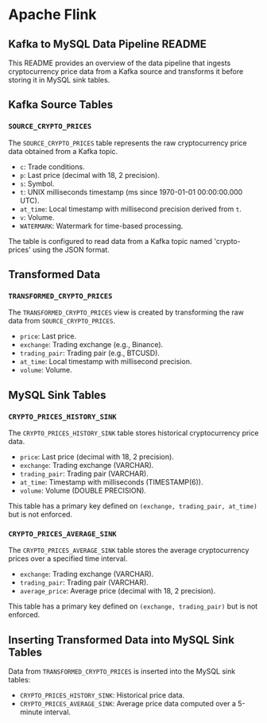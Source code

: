 # Apache Flink

## Kafka to MySQL Data Pipeline README

This README provides an overview of the data pipeline that ingests cryptocurrency price data from a Kafka source and transforms it before storing it in MySQL sink tables.

## Kafka Source Tables

### `SOURCE_CRYPTO_PRICES`

The `SOURCE_CRYPTO_PRICES` table represents the raw cryptocurrency price data obtained from a Kafka topic.

- `c`: Trade conditions.
- `p`: Last price (decimal with 18, 2 precision).
- `s`: Symbol.
- `t`: UNIX milliseconds timestamp (ms since 1970-01-01 00:00:00.000 UTC).
- `at_time`: Local timestamp with millisecond precision derived from `t`.
- `v`: Volume.
- `WATERMARK`: Watermark for time-based processing.

The table is configured to read data from a Kafka topic named 'crypto-prices' using the JSON format.

## Transformed Data

### `TRANSFORMED_CRYPTO_PRICES`

The `TRANSFORMED_CRYPTO_PRICES` view is created by transforming the raw data from `SOURCE_CRYPTO_PRICES`.

- `price`: Last price.
- `exchange`: Trading exchange (e.g., Binance).
- `trading_pair`: Trading pair (e.g., BTCUSD).
- `at_time`: Local timestamp with millisecond precision.
- `volume`: Volume.

## MySQL Sink Tables

### `CRYPTO_PRICES_HISTORY_SINK`

The `CRYPTO_PRICES_HISTORY_SINK` table stores historical cryptocurrency price data.

- `price`: Last price (decimal with 18, 2 precision).
- `exchange`: Trading exchange (VARCHAR).
- `trading_pair`: Trading pair (VARCHAR).
- `at_time`: Timestamp with milliseconds (TIMESTAMP(6)).
- `volume`: Volume (DOUBLE PRECISION).

This table has a primary key defined on `(exchange, trading_pair, at_time)` but is not enforced.

### `CRYPTO_PRICES_AVERAGE_SINK`

The `CRYPTO_PRICES_AVERAGE_SINK` table stores the average cryptocurrency prices over a specified time interval.

- `exchange`: Trading exchange (VARCHAR).
- `trading_pair`: Trading pair (VARCHAR).
- `average_price`: Average price (decimal with 18, 2 precision).

This table has a primary key defined on `(exchange, trading_pair)` but is not enforced.

## Inserting Transformed Data into MySQL Sink Tables

Data from `TRANSFORMED_CRYPTO_PRICES` is inserted into the MySQL sink tables:

- `CRYPTO_PRICES_HISTORY_SINK`: Historical price data.
- `CRYPTO_PRICES_AVERAGE_SINK`: Average price data computed over a 5-minute interval.
